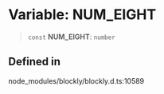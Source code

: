 # Variable: NUM_EIGHT

> `const` **NUM_EIGHT**: `number`

## Defined in

node_modules/blockly/blockly.d.ts:10589
